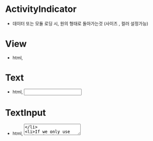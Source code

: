 # ActivityIndicator
- 데이터 또는 모듈 로딩 시, 원의 형태로 돌아가는것 (사이즈 , 컬러 설정가능)

# View 
- html, <div>

# Text 
- html, <input type='text'>

# TextInput
- html, <textarea>
- If we only use number in the TextInput, keyboardType='numeric' or 'number-pad'
- 'BlurOnSubmit' prop
: When we click the submit button, then the keyboard fade (In Android)

# StyleSheet
- flex : 1 -> 1은 화면 전체를 의미하고 주로 container로 쓰임 / 숫자가 커질 수록 그 화면 차지 비율이 감소
- flexDirection: 'row' -> 가로로 정렬 / 'column' -> 세로로 정렬
- justifyContent: 'space-around' -> 화면의 일정 부분의 가로열에 배치

# Button 
- html 에서도 사용되는 button 기능과 유사 
- title : "title : ~ " 라고 버튼안에 글상자를 만들 수 있음.
- disabled : "disabled" 해주면 버튼을 못 누르게 설정 가능
- marginVertical 이나 marginHorizontal 로 위아래 나 양옆 공백을 만들어주자
- onPress : onPress={() => ''' } 를 통해 버튼 입력 시 이후의 행동을 만들어 줄 수 있음.
- 여기 있는 View 나 Button 뭐 등등들은 각각의 함수 이므로 새로운 구동을 하는 함수 또한 만들어
줄 수 있음. 
- ex) function Separator() {
  return <View style={styles.separator} />;
}
-> 위 처럼 Separator 함수를 만들어서 styles.separator를 보여주게(View) 만들 수 있음. 
위 styles.separator 의 separator는 유저가 스타일 만들어주는 것 ~
- 이때 separator 에는 borderBottomColor 나 borderBottomWidth 을 설정해주어 separator를 꾸며주는 것도 좋은 생각

# SafeAreaView 
- 주로 IOS 에서 사용되는 데, 컴포넌트가 IOS 스크린의 범주를 벗어나는 상황이 종종 있는데 그 때 사용됨.

# ImageBackground
- 백그라운드 이미지 핸들. props는 Image 컴포넌트와 동일

# InputAccessoryView
- 키보드 자동완성기능을 가능케 하는 컴포넌트임. IOS에서 사용됨.

# KeyboardAvoidingView
- 검색창을 눌러서 키보드가 생성됨으로써 화면창에 있는 View 들이 키보드에 의해 방해되는 현상을 막기 위해 사용되는 컴포넌트임.
- props
- behavior =“ ” -> 스크린이 키보드를 피하는 행동을 어떻게 ~

# ProgerssBarAndroid
- 상태 바 -> 진행 중인 상태를 표기하는 ~ ActivityIndicator와 비슷한 역할

# Touchable Components
: View의 props들 중 onTouchEnd , onTouchStart 가 있는데 그 사이의 시간을 정해서 누르고 있는 시간만큼에 따라 다른 활성화를 시켜줄 수 있다.
- onTouchStart : 누르자 마자
- onTouchEnd : 설정한 시간이상 만큼 눌렀을 경우(활성화)
-> 근데 위는 너무 코드가 복잡해져서 not ideal

- 그래서 <TouchableOpacity> 로 감싸서 onPress 또는 onLongPress를 사용함!
- <TouchableOpacity> 의 ‘activeOpacity’ prop을 사용하면 눌렀을 때의 투명도를 설정해 줄수 있음 ex) activeOpacity={0.8} 
- Touchable components 들은 모든 컴포넌트에 씌워서 버튼처럼 사용할 수 있음!